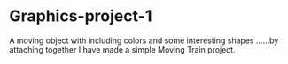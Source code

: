 # Graphics-project-1
A moving object with including colors and some interesting shapes ......by attaching together I have made a simple Moving Train project.
